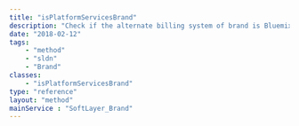 ```yaml
---
title: "isPlatformServicesBrand"
description: "Check if the alternate billing system of brand is Bluemix. "
date: "2018-02-12"
tags:
    - "method"
    - "sldn"
    - "Brand"
classes:
    - "isPlatformServicesBrand"
type: "reference"
layout: "method"
mainService : "SoftLayer_Brand"
---
```

